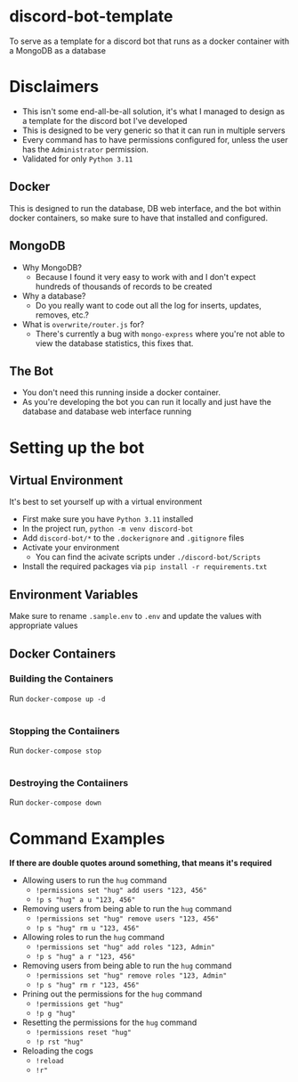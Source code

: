 # discord-bot-template
To serve as a template for a discord bot that runs as a docker container with a MongoDB as a database

# Disclaimers
- This isn't some end-all-be-all solution, it's what I managed to design as a template for the discord bot I've developed
- This is designed to be very generic so that it can run in multiple servers
- Every command has to have permissions configured for, unless the user has the `Administrator` permission.
- Validated for only `Python 3.11`

## Docker
This is designed to run the database, DB web interface, and the bot within docker containers, so make sure to have that installed and configured.

## MongoDB
- Why MongoDB?
  - Because I found it very easy to work with and I don't expect hundreds of thousands of records to be created
- Why a database?
  - Do you really want to code out all the log for inserts, updates, removes, etc.?
- What is `overwrite/router.js` for?
  - There's currently a bug with `mongo-express` where you're not able to view the database statistics, this fixes that.

## The Bot
- You don't need this running inside a docker container.
- As you're developing the bot you can run it locally and just have the database and database web interface running

# Setting up the bot
## Virtual Environment
It's best to set yourself up with a virtual environment

- First make sure you have `Python 3.11` installed
- In the project run, `python -m venv discord-bot`
- Add `discord-bot/*` to the `.dockerignore` and `.gitignore` files
- Activate your environment
  - You can find the acivate scripts under `./discord-bot/Scripts`
- Install the required packages via `pip install -r requirements.txt`

## Environment Variables
Make sure to rename `.sample.env` to `.env` and update the values with appropriate values

## Docker Containers

### Building the Containers
Run `docker-compose up -d`
<br><br>

### Stopping the Contaiiners
Run `docker-compose stop`
<br><br>

### Destroying the Contaiiners
Run `docker-compose down`

# Command Examples
**If there are double quotes around something, that means it's required**
- Allowing users to run the `hug` command
  - `!permissions set "hug" add users "123, 456"`
  - `!p s "hug" a u "123, 456"`
- Removing users from being able to run the `hug` command
  - `!permissions set "hug" remove users "123, 456"`
  - `!p s "hug" rm u "123, 456"`
- Allowing roles to run the `hug` command
  - `!permissions set "hug" add roles "123, Admin"`
  - `!p s "hug" a r "123, 456"`
- Removing users from being able to run the `hug` command
  - `!permissions set "hug" remove roles "123, Admin"`
  - `!p s "hug" rm r "123, 456"`
- Prining out the permissions for the `hug` command
  - `!permissions get "hug"`
  - `!p g "hug"`
- Resetting the permissions for the `hug` command
  - `!permissions reset "hug"`
  - `!p rst "hug"`
- Reloading the cogs
  - `!reload`
  - `!r"`